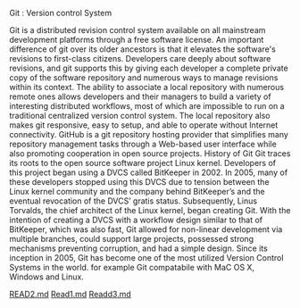 Git : Version control System

Git is a distributed revision control system available on all mainstream development platforms through a free software license. An important difference of git over its older ancestors is that it elevates the software's revisions to first-class citizens. Developers care deeply about software revisions, and git supports this by giving each developer a complete private copy of the software repository and numerous ways to manage revisions within its context. The ability to associate a local repository with numerous remote ones allows developers and their managers to build a variety of interesting distributed workflows, most of which are impossible to run on a traditional centralized version control system. The local repository also makes git responsive, easy to setup, and able to operate without Internet connectivity. GitHub is a git repository hosting provider that simplifies many repository management tasks through a Web-based user interface while also promoting cooperation in open source projects. 
History of Git
Git traces its roots to the open source software project Linux kernel. Developers of this project began using a DVCS called BitKeeper in 2002. In 2005, many of these developers stopped using this DVCS due to tension between the Linux kernel community and the company behind BitKeeper’s and the eventual revocation of the DVCS’ gratis status. Subsequently, Linus Torvalds, the chief architect of the Linux kernel, began creating Git. With the intention of creating a DVCS with a workflow design similar to that of BitKeeper, which was also fast, Git allowed for non-linear development via multiple branches, could support large projects, possessed strong mechanisms preventing corruption, and had a simple design. Since its inception in 2005, Git has become one of the most utilized Version Control Systems in the world.
for example Git compatabile with MaC OS X, Windows and Linux.


[READ2.md](TExtEditor)
[Read1.md](MArkdown)
[Readd3.md](HOme)
